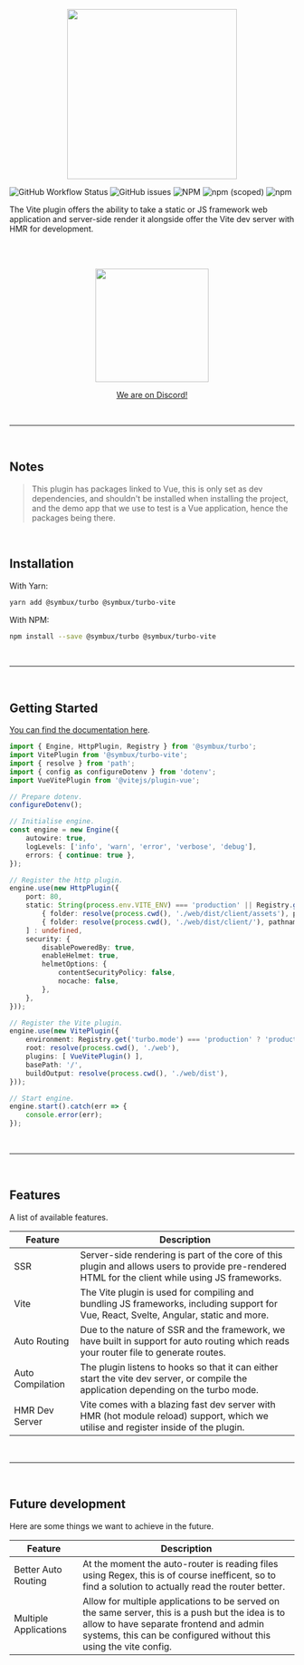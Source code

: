<p align="center">
	<a href="#">
		<img width="300" src="https://raw.githubusercontent.com/Symbux/Turbo-Vite/master/logo.svg">
	</a>
</p>

![GitHub Workflow Status](https://img.shields.io/github/workflow/status/Symbux/Turbo-Vite/Build)
![GitHub issues](https://img.shields.io/github/issues/Symbux/Turbo-Vite)
![NPM](https://img.shields.io/npm/l/@symbux/turbo-vite)
![npm (scoped)](https://img.shields.io/npm/v/@symbux/turbo-vite)
![npm](https://img.shields.io/npm/dw/@symbux/turbo-vite)


The Vite plugin offers the ability to take a static or JS framework web application and server-side render it alongside offer the Vite dev server with HMR for development.

<br>
<br>

<p align="center">
	<a href="https://discord.gg/3YuNTEMJey" target="_blank">
		<img width="200" src="https://discord.com/assets/cb48d2a8d4991281d7a6a95d2f58195e.svg">
		<p align="center">We are on Discord!</p>
	</a>
</p>

<br>

---

<br>

## Notes

> This plugin has packages linked to Vue, this is only set as dev dependencies, and shouldn't be installed when installing the project, and the demo app that we use to test is a Vue application, hence the packages being there.

<br>

## Installation

With Yarn:
```bash
yarn add @symbux/turbo @symbux/turbo-vite
```

With NPM:
```bash
npm install --save @symbux/turbo @symbux/turbo-vite
```

<br>

---

<br>

## Getting Started

[You can find the documentation here](https://github.com/Symbux/Turbo-Vite/wiki).

```typescript
import { Engine, HttpPlugin, Registry } from '@symbux/turbo';
import VitePlugin from '@symbux/turbo-vite';
import { resolve } from 'path';
import { config as configureDotenv } from 'dotenv';
import VueVitePlugin from '@vitejs/plugin-vue';

// Prepare dotenv.
configureDotenv();

// Initialise engine.
const engine = new Engine({
	autowire: true,
	logLevels: ['info', 'warn', 'error', 'verbose', 'debug'],
	errors: { continue: true },
});

// Register the http plugin.
engine.use(new HttpPlugin({
	port: 80,
	static: String(process.env.VITE_ENV) === 'production' || Registry.get('turbo.mode') === 'production' ? [
		{ folder: resolve(process.cwd(), './web/dist/client/assets'), pathname: '/assets' },
		{ folder: resolve(process.cwd(), './web/dist/client/'), pathname: '/' },
	] : undefined,
	security: {
		disablePoweredBy: true,
		enableHelmet: true,
		helmetOptions: {
			contentSecurityPolicy: false,
			nocache: false,
		},
	},
}));

// Register the Vite plugin.
engine.use(new VitePlugin({
	environment: Registry.get('turbo.mode') === 'production' ? 'production' : 'development',
	root: resolve(process.cwd(), './web'),
	plugins: [ VueVitePlugin() ],
	basePath: '/',
	buildOutput: resolve(process.cwd(), './web/dist'),
}));

// Start engine.
engine.start().catch(err => {
	console.error(err);
});
```

<br>

---

<br>

## Features

A list of available features.

| Feature | Description |
| - | - |
| SSR | Server-side rendering is part of the core of this plugin and allows users to provide pre-rendered HTML for the client while using JS frameworks. |
| Vite | The Vite plugin is used for compiling and bundling JS frameworks, including support for Vue, React, Svelte, Angular, static and more. |
| Auto Routing | Due to the nature of SSR and the framework, we have built in support for auto routing which reads your router file to generate routes. |
| Auto Compilation | The plugin listens to hooks so that it can either start the vite dev server, or compile the application depending on the turbo mode. |
| HMR Dev Server | Vite comes with a blazing fast dev server with HMR (hot module reload) support, which we utilise and register inside of the plugin. |

<br>

---

<br>

## Future development

Here are some things we want to achieve in the future.

| Feature | Description |
| - | - |
| Better Auto Routing | At the moment the auto-router is reading files using Regex, this is of course inefficent, so to find a solution to actually read the router better. |
| Multiple Applications | Allow for multiple applications to be served on the same server, this is a push but the idea is to allow to have separate frontend and admin systems, this can be configured without this using the vite config. |
